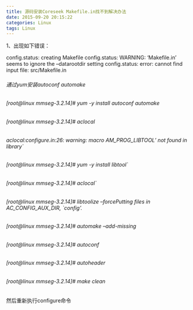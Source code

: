 ```yaml
---
title: 源码安装Coreseek Makefile.in找不到解决办法
date: 2015-09-20 20:15:22
categories: Linux
tags: Linux
---
```

1、出现如下错误：

config.status: creating Makefile
config.status: WARNING: ‘Makefile.in’ seems to ignore the –datarootdir setting
config.status: error: cannot find input file: src/Makefile.in

###### 通过yum安装autoconf automake

###### [root@linux mmseg-3.2.14]# yum -y install autoconf automake

###### [root@linux mmseg-3.2.14]# aclocal

###### aclocal:configure.in:26: warning: macro AM_PROG_LIBTOOL’ not found in library`

###### [root@linux mmseg-3.2.14]# yum -y install libtool`

###### [root@linux mmseg-3.2.14]# aclocal`

###### [root@linux mmseg-3.2.14]# libtoolize –forcePutting files in AC_CONFIG_AUX_DIR, `config’.

###### [root@linux mmseg-3.2.14]# automake –add-missing

###### [root@linux mmseg-3.2.14]# autoconf

###### [root@linux mmseg-3.2.14]# autoheader

###### [root@linux mmseg-3.2.14]# make clean

然后重新执行configure命令